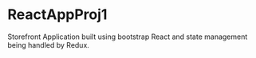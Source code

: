 # ReactAppProj1
Storefront Application built using bootstrap React and state management being handled by Redux.


